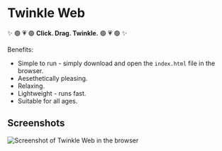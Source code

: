 # Twinkle Web

✨ 🟢 💗 🟢 **Click. Drag. Twinkle.** 🟢 💗 🟢 ✨

Benefits:

- Simple to run - simply download and open the `index.html` file in the browser.
- Aesethetically pleasing.
- Relaxing. 
- Lightweight - runs fast. 
- Suitable for all ages. 

## Screenshots

![Screenshot of Twinkle Web in the browser](https://user-images.githubusercontent.com/5951798/78569343-614b5b00-781b-11ea-9ad2-f40b5266c989.png)

